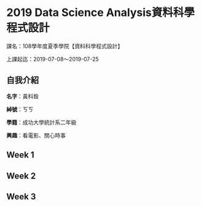 # 2019 Data Science Analysis資料科學程式設計

課名：108學年度夏季學院【資料科學程式設計】

上課起迄：2019-07-08～2019-07-25

## 自我介紹

**名字**：黃科銓

**綽號**：ㄎㄎ

**學籍**：成功大學統計系二年級

**興趣**：看電影、關心時事



## Week 1

## Week 2

## Week 3





